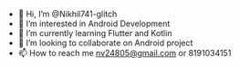 - 👋 Hi, I’m @Nikhil741-glitch
- 👀 I’m interested in Android Development
- 🌱 I’m currently learning Flutter and Kotlin
- 💞️ I’m looking to collaborate on Android project
- 📫 How to reach me nv24805@gmail.com or 8191034151

<!---
Nikhil741-glitch/Nikhil741-glitch is a ✨ special ✨ repository because its `README.md` (this file) appears on your GitHub profile.
You can click the Preview link to take a look at your changes.
--->
